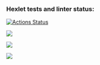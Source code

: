 ### Hexlet tests and linter status:
[![Actions Status](https://github.com/Esperansa10/php-project-45/workflows/hexlet-check/badge.svg)](https://github.com/Esperansa10/php-project-45/actions)

<a href="https://codeclimate.com/github/Esperansa10/php-project-45/maintainability"><img src="https://api.codeclimate.com/v1/badges/859c36cad424366a0d1a/maintainability" /></a>

<a href="https://asciinema.org/a/s3lLVB5PqJBkyQ5d3A69dyvq4" target="_blank"><img src="https://asciinema.org/a/s3lLVB5PqJBkyQ5d3A69dyvq4.svg" /></a>

<a href="https://asciinema.org/a/QGs8QBGXT5WW6bGQp8r16TC9j" target="_blank"><img src="https://asciinema.org/a/QGs8QBGXT5WW6bGQp8r16TC9j.svg" /></a>